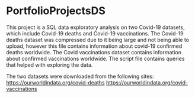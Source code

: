 # PortfolioProjectsDS

This project is a SQL data exploratory analysis on two Covid-19 datasets, which include Covid-19 deaths and Covid-19 vaccinations. The Covid-19 deaths dataset was
compressed due to it being large and not being able to upload, however this file contains information about covid-19 confirmed deaths worldwide. The Covid vaccinations dataset 
contains information about confirmed vaccinations worldwide. The script file contains queries that helped with exploring the data.

The two datasets were downloaded from the following sites:
https://ourworldindata.org/covid-deaths
https://ourworldindata.org/covid-vaccinations

